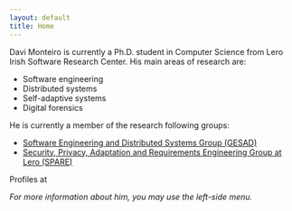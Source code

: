 ```yaml
---
layout: default
title: Home
---
```


Davi Monteiro is currently a Ph.D. student in Computer Science from Lero Irish Software Research Center. His main areas of research are:
- Software engineering
- Distributed systems
- Self-adaptive systems
- Digital forensics

He is currently a member of the research following groups:
- [Software Engineering and Distributed Systems Group (GESAD)](http://gesad.uece.br)
- [Security, Privacy, Adaptation and Requirements Engineering Group at Lero (SPARE)](http://spare.lero.ie)

Profiles at
[<i class="fas fa-envelope"></i>](mailto:davi.monteiro@lero.ie)
[<i class="fab fa-github"/>](https://www.github.com/davimonteiro)
[<i class="fab fa-linkedin"/>](https://www.linkedin.com/in/davimonteiro)
[<i class="ai ai-lattes"/>](http://lattes.cnpq.br/3249336696728835)
[<i class="ai ai-orcid"/>](https://orcid.org/0000-0002-7313-5825)
[<i class="ai ai-google-scholar"/>](https://scholar.google.com.br/citations?user=xQEUwugAAAAJ)
[<i class="fab fa-facebook"/>](https://www.facebook.com/davimonteiroce)
[<i class="fab fa-instagram"/>](https://www.instagram.com/davimonteiroce)

For more information about him, you may use the left-side menu.
